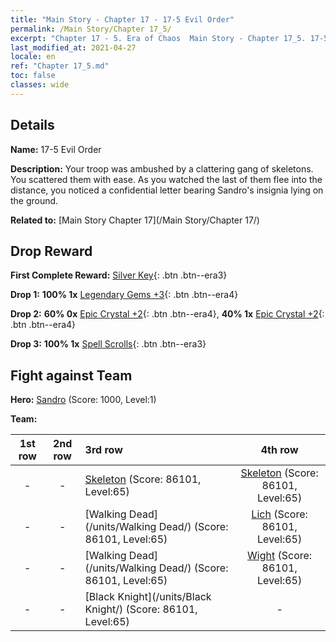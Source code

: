 ```yaml
---
title: "Main Story - Chapter 17 - 17-5 Evil Order"
permalink: /Main Story/Chapter 17_5/
excerpt: "Chapter 17 - 5. Era of Chaos  Main Story - Chapter 17_5. 17-5 Evil Order"
last_modified_at: 2021-04-27
locale: en
ref: "Chapter 17_5.md"
toc: false
classes: wide
---
```


## Details

 **Name:** 17-5 Evil Order

 **Description:** Your troop was ambushed by a clattering gang of skeletons. You scattered them with ease. As you watched the last of them flee into the distance, you noticed a confidential letter bearing Sandro's insignia lying on the ground.

 **Related to:** [Main Story Chapter 17](/Main Story/Chapter 17/)

## Drop Reward

 **First Complete Reward:** [Silver Key](/Items/con_693/){: .btn .btn--era3}

 **Drop 1:** **100% 1x** [Legendary Gems +3](/Items/mat_58/){: .btn .btn--era4}

 **Drop 2:** **60% 0x** [Epic Crystal +2](/Items/mat_52/){: .btn .btn--era4}, **40% 1x** [Epic Crystal +2](/Items/mat_52/){: .btn .btn--era4}

 **Drop 3:** **100% 1x** [Spell Scrolls](/Items/con_694/){: .btn .btn--era3}


## Fight against Team
 **Hero:** [Sandro](/heroes/Sandro/) (Score: 1000, Level:1)

 **Team:**


  | 1st row | 2nd row | 3rd row | 4th row |
  |:----:|:----:|:----|:----:|
  | - | - | [Skeleton](/units/Skeleton/) (Score: 86101, Level:65)  | [Skeleton](/units/Skeleton/) (Score: 86101, Level:65)  |
  | - | - | [Walking Dead](/units/Walking Dead/) (Score: 86101, Level:65)  | [Lich](/units/Lich/) (Score: 86101, Level:65)  |
  | - | - | [Walking Dead](/units/Walking Dead/) (Score: 86101, Level:65)  | [Wight](/units/Wight/) (Score: 86101, Level:65)  |
  | - | - | [Black Knight](/units/Black Knight/) (Score: 86101, Level:65)  | - |


